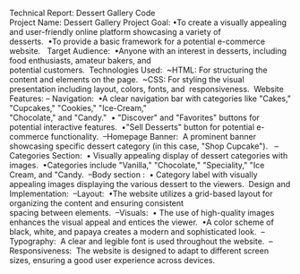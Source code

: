 Technical Report: Dessert Gallery Code  
Project Name: Dessert Gallery
‎Project Goal:
‎•To create a visually appealing and user-friendly online platform  showcasing a variety of     
     desserts.
‎ •To provide a basic framework for a  potential e-commerce website.
‎
‎ Target Audience:
‎ •Anyone with an interest in desserts, including food enthusiasts, amateur bakers, and   
      potential customers.
‎
‎Technologies Used:
‎ ~HTML: For structuring the content and elements on the page.
‎ ~CSS: For styling the visual presentation including layout, colors, fonts, and
‎    responsiveness.
‎
‎Website Features:
‎– Navigation:
‎    •A clear navigation bar with categories   like "Cakes," "Cupcakes," "Cookies," "Ice-Cream,"      
         "Chocolate," and "Candy."
‎   • "Discover" and "Favorites" buttons for potential interactive features.
‎   •"Sell Desserts" button for potential e-commerce functionality.
‎  –Homepage Banner:
‎    A prominent banner showcasing specific dessert category (in this case, "Shop Cupcake").
‎
‎  –Categories Section:
‎   • Visually appealing display of dessert  categories with images.
‎   •Categories include "Vanilla,"  "Chocolate," "Speciality," "Ice Cream, and "Candy.
‎   –Body section : 
‎     • Category label with visually appealing images displaying the various dessert to the 
            viewers.
‎ 
‎Design and Implementation:
‎ –Layout:
‎   •The website utilizes a grid-based layout for organizing the content and ensuring consistent   
          spacing between elements.
‎ –Visuals:
‎   • The use of high-quality images enhances the visual appeal and  entices the viewer.
‎   •A color scheme of black, white, and papaya creates a modern and sophisticated look.
‎ – Typography:
‎    A clear and legible font is used throughout the website.
‎ – Responsiveness:
‎    The website is designed to adapt to different screen sizes, ensuring a good user experience
          across devices.


